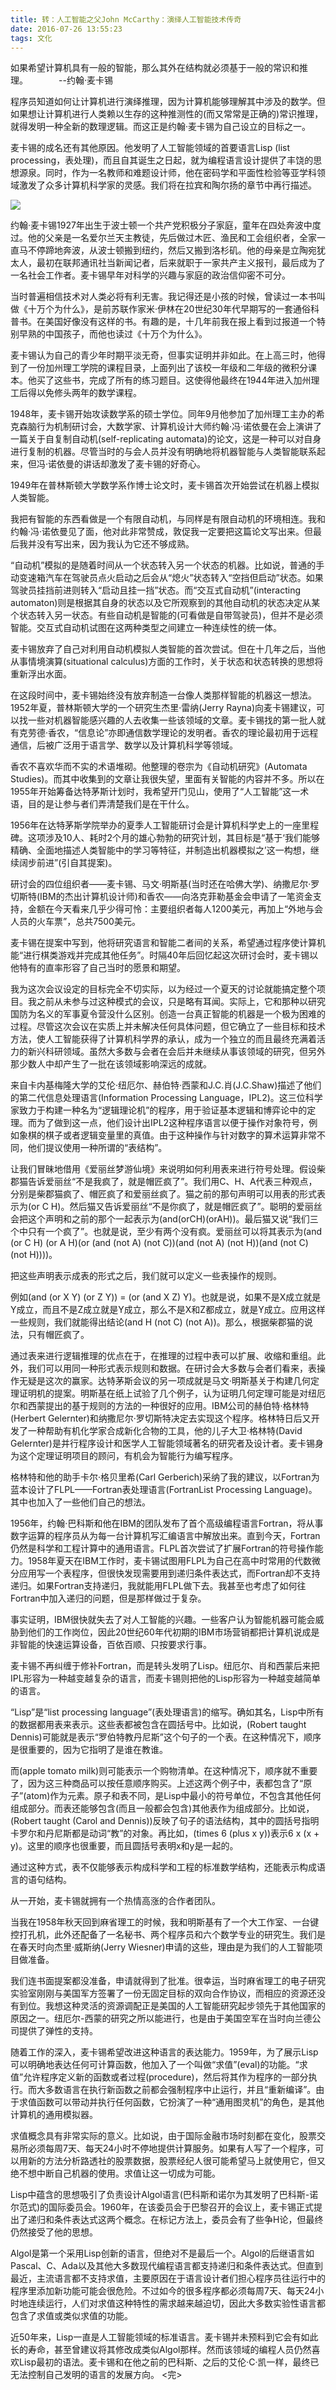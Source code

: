 ```yaml
---
title: 转：人工智能之父John McCarthy：演绎人工智能技术传奇
date: 2016-07-26 13:55:23
tags: 文化
---
```

如果希望计算机具有一般的智能，那么其外在结构就必须基于一般的常识和推理。　　　　--约翰·麦卡锡
<!-- more -->

程序员知道如何让计算机进行演绎推理，因为计算机能够理解其中涉及的数学。但如果想让计算机进行人类赖以生存的这种推测性的(而又常常是正确的)常识推理，就得发明一种全新的数理逻辑。而这正是约翰·麦卡锡为自己设立的目标之一。

麦卡锡的成名还有其他原因。他发明了人工智能领域的首要语言Lisp (list processing，表处理)，而且自其诞生之日起，就为编程语言设计提供了丰饶的思想源泉。同时，作为一名教师和难题设计师，他在密码学和平面性检验等亚学科领域激发了众多计算机科学家的灵感。我们将在拉宾和陶尔扬的章节中再行描述。

![](http://static.webhek.com/techug-res/uploads/2016/05/48-John-McCarthy-AP-560x420.jpg)

约翰·麦卡锡1927年出生于波士顿一个共产党积极分子家庭，童年在四处奔波中度过。他的父亲是一名爱尔兰天主教徒，先后做过木匠、渔民和工会组织者，全家一直马不停蹄地奔波，从波士顿搬到纽约，然后又搬到洛杉矶。他的母亲是立陶宛犹太人，最初在联邦通讯社当新闻记者，后来就职于一家共产主义报刊，最后成为了一名社会工作者。麦卡锡早年对科学的兴趣与家庭的政治信仰密不可分。

当时普遍相信技术对人类必将有利无害。我记得还是小孩的时候，曾读过一本书叫做《十万个为什么》，是前苏联作家米·伊林在20世纪30年代早期写的一套通俗科普书。在美国好像没有这样的书。有趣的是，十几年前我在报上看到过报道一个特别早熟的中国孩子，而他也读过《十万个为什么》。

麦卡锡认为自己的青少年时期平淡无奇，但事实证明并非如此。在上高三时，他得到了一份加州理工学院的课程目录，上面列出了该校一年级和二年级的微积分课本。他买了这些书，完成了所有的练习题目。这使得他最终在1944年进入加州理工后得以免修头两年的数学课程。

1948年，麦卡锡开始攻读数学系的硕士学位。同年9月他参加了加州理工主办的希克森脑行为机制研讨会，大数学家、计算机设计大师约翰·冯·诺依曼在会上演讲了一篇关于自复制自动机(self-replicating automata)的论文，这是一种可以对自身进行复制的机器。尽管当时的与会人员并没有明确地将机器智能与人类智能联系起来，但冯·诺依曼的讲话却激发了麦卡锡的好奇心。

1949年在普林斯顿大学数学系作博士论文时，麦卡锡首次开始尝试在机器上模拟人类智能。

我把有智能的东西看做是一个有限自动机，与同样是有限自动机的环境相连。我和约翰·冯·诺依曼见了面，他对此非常赞成，敦促我一定要把这篇论文写出来。但最后我并没有写出来，因为我认为它还不够成熟。

“自动机”模拟的是随着时间从一个状态转入另一个状态的机器。比如说，普通的手动变速箱汽车在驾驶员点火启动之后会从“熄火”状态转入“空挡但启动”状态。如果驾驶员挂挡前进则转入“启动且挂一挡”状态。而“交互式自动机”(interacting automaton)则是根据其自身的状态以及它所观察到的其他自动机的状态决定从某个状态转入另一状态。有些自动机是智能的(可看做是自带驾驶员)，但并不是必须智能。交互式自动机试图在这两种类型之间建立一种连续性的统一体。

麦卡锡放弃了自己对利用自动机模拟人类智能的首次尝试。但在十几年之后，当他从事情境演算(situational calculus)方面的工作时，关于状态和状态转换的思想将重新浮出水面。

在这段时间中，麦卡锡始终没有放弃制造一台像人类那样智能的机器这一想法。1952年夏，普林斯顿大学的一个研究生杰里·雷纳(Jerry Rayna)向麦卡锡建议，可以找一些对机器智能感兴趣的人去收集一些该领域的文章。麦卡锡找的第一批人就有克劳德·香农，“信息论”亦即通信数学理论的发明者。香农的理论最初用于远程通信，后被广泛用于语言学、数学以及计算机科学等领域。

香农不喜欢华而不实的术语堆砌。他整理的卷宗为《自动机研究》(Automata Studies)。而其中收集到的文章让我很失望，里面有关智能的内容并不多。所以在1955年开始筹备达特茅斯计划时，我希望开门见山，使用了“人工智能”这一术语，目的是让参与者们弄清楚我们是在干什么。

1956年在达特茅斯学院举办的夏季人工智能研讨会是计算机科学史上的一座里程碑。这项涉及10人、耗时2个月的雄心勃勃的研究计划，其目标是“基于‘我们能够精确、全面地描述人类智能中的学习等特征，并制造出机器模拟之’这一构想，继续阔步前进”(引自其提案)。

研讨会的四位组织者——麦卡锡、马文·明斯基(当时还在哈佛大学)、纳撒尼尔·罗切斯特(IBM的杰出计算机设计师)和香农——向洛克菲勒基金会申请了一笔资金支持，金额在今天看来几乎少得可怜：主要组织者每人1200美元，再加上“外地与会人员的火车票”，总共7500美元。

麦卡锡在提案中写到，他将研究语言和智能二者间的关系，希望通过程序使计算机能“进行棋类游戏并完成其他任务”。时隔40年后回忆起这次研讨会时，麦卡锡以他特有的直率形容了自己当时的愿景和期望。

我为这次会议设定的目标完全不切实际，以为经过一个夏天的讨论就能搞定整个项目。我之前从未参与过这种模式的会议，只是略有耳闻。实际上，它和那种以研究国防为名义的军事夏令营没什么区别。创造一台真正智能的机器是一个极为困难的过程。尽管这次会议在实质上并未解决任何具体问题，但它确立了一些目标和技术方法，使人工智能获得了计算机科学界的承认，成为一个独立的而且最终充满着活力的新兴科研领域。虽然大多数与会者在会后并未继续从事该领域的研究，但另外那少数人中却产生了一批在该领域影响深远的成就。

来自卡内基梅隆大学的艾伦·纽厄尔、赫伯特·西蒙和J.C.肖(J.C.Shaw)描述了他们的第二代信息处理语言(Information Processing Language，IPL2)。这三位科学家致力于构建一种名为“逻辑理论机”的程序，用于验证基本逻辑和博弈论中的定理。而为了做到这一点，他们设计出IPL2这种程序语言以便于操作对象符号，例如象棋的棋子或者逻辑变量里的真值。由于这种操作与针对数字的算术运算非常不同，他们提议使用一种所谓的“表结构”。

让我们冒昧地借用《爱丽丝梦游仙境》来说明如何利用表来进行符号处理。假设柴郡猫告诉爱丽丝“不是我疯了，就是帽匠疯了”。我们用C、H、A代表三种观点，分别是柴郡猫疯了、帽匠疯了和爱丽丝疯了。猫之前的那句声明可以用表的形式表示为(or C H)。然后猫又告诉爱丽丝“不是你疯了，就是帽匠疯了”。聪明的爱丽丝会把这个声明和之前的那个一起表示为(and(orCH)(orAH))。最后猫又说“我们三个中只有一个疯了”。也就是说，至少有两个没有疯。爱丽丝可以将其表示为(and (or C H) (or A H)(or (and (not A) (not C))(and (not A) (not H))(and (not C) (not H))))。

把这些声明表示成表的形式之后，我们就可以定义一些表操作的规则。

例如(and (or X Y) (or Z Y)) = (or (and X Z) Y)。也就是说，如果不是X成立就是Y成立，而且不是Z成立就是Y成立，那么不是X和Z都成立，就是Y成立。应用这样一些规则，我们就能得出结论(and H (not C) (not A))。那么，根据柴郡猫的说法，只有帽匠疯了。

通过表来进行逻辑推理的优点在于，在推理的过程中表可以扩展、收缩和重组。此外，我们可以用同一种形式表示规则和数据。在研讨会大多数与会者们看来，表操作无疑是这次的赢家。达特茅斯会议的另一项成就是马文·明斯基关于构建几何定理证明机的提案。明斯基在纸上试验了几个例子，认为证明几何定理可能是对纽厄尔和西蒙提出的基于规则的方法的一种很好的应用。IBM公司的赫伯特·格林特(Herbert Gelernter)和纳撒尼尔·罗切斯特决定去实现这个程序。格林特日后又开发了一种帮助有机化学家合成新化合物的工具，他的儿子大卫·格林特(David Gelernter)是并行程序设计和医学人工智能领域著名的研究者及设计者。麦卡锡身为这个定理证明项目的顾问，有机会为智能行为编写程序。

格林特和他的助手卡尔·格贝里希(Carl Gerberich)采纳了我的建议，以Fortran为蓝本设计了FLPL——Fortran表处理语言(FortranList Processing Language)。其中也加入了一些他们自己的想法。

1956年，约翰·巴科斯和他在IBM的团队发布了首个高级编程语言Fortran，将从事数字运算的程序员从为每一台计算机写汇编语言中解放出来。直到今天，Fortran仍然是科学和工程计算中的通用语言。FLPL首次尝试了扩展Fortran的符号操作能力。1958年夏天在IBM工作时，麦卡锡试图用FLPL为自己在高中时常用的代数微分应用写一个表程序，但很快发现需要用到递归条件表达式，而Fortran却不支持递归。如果Fortran支持递归，我就能用FLPL做下去。我甚至也考虑了如何往Fortran中加入递归的问题，但是那样做过于复杂。

事实证明，IBM很快就失去了对人工智能的兴趣。一些客户认为智能机器可能会威胁到他们的工作岗位，因此20世纪60年代初期的IBM市场营销都把计算机说成是非智能的快速运算设备，百依百顺、只按要求行事。

麦卡锡不再纠缠于修补Fortran，而是转头发明了Lisp。纽厄尔、肖和西蒙后来把IPL形容为一种越变越复杂的语言，而麦卡锡则把他的Lisp形容为一种越变越简单的语言。

“Lisp”是“list processing language”(表处理语言)的缩写。确如其名，Lisp中所有的数据都用表来表示。这些表都被包含在圆括号中。比如说，(Robert taught Dennis)可能就是表示“罗伯特教丹尼斯”这个句子的一个表。在这种情况下，顺序是很重要的，因为它指明了是谁在教谁。

而(apple tomato milk)则可能表示一个购物清单。在这种情况下，顺序就不重要了，因为这三种商品可以按任意顺序购买。上述这两个例子中，表都包含了“原子”(atom)作为元素。原子和表不同，是Lisp中最小的符号单位，不包含其他任何组成部分。而表还能够包含(而且一般都会包含)其他表作为组成部分。比如说，(Robert taught (Carol and Dennis))反映了句子的语法结构，其中的圆括号指明卡罗尔和丹尼斯都是动词“教”的对象。再比如，(times 6 (plus x y))表示6 x (x + y)。这里的顺序也很重要，而且圆括号表明x和y是一起的。

通过这种方式，表不仅能够表示构成科学和工程的标准数学结构，还能表示构成语言的语句结构。

从一开始，麦卡锡就拥有一个热情高涨的合作者团队。

当我在1958年秋天回到麻省理工的时候，我和明斯基有了一个大工作室、一台键控打孔机，此外还配备了一名秘书、两个程序员和六个数学专业的研究生。我们是在春天时向杰里·威斯纳(Jerry Wiesner)申请的这些，理由是为我们的人工智能项目做准备。

我们连书面提案都没准备，申请就得到了批准。很幸运，当时麻省理工的电子研究实验室刚刚与美国军方签署了一份无固定目标的双向合作协议，而相应的资源还没有到位。我想这种灵活的资源调配正是美国的人工智能研究起步领先于其他国家的原因之一。纽厄尔-西蒙的研究之所以能进行，也是由于美国空军在当时向兰德公司提供了弹性的支持。

随着工作的深入，麦卡锡希望改进这种语言的表达能力。1959年，为了展示Lisp可以明确地表达任何可计算函数，他加入了一个叫做“求值”(eval)的功能。“求值”允许程序定义新的函数或者过程(procedure)，然后将其作为程序的一部分执行。而大多数语言在执行新函数之前都会强制程序中止运行，并且“重新编译”。由于求值函数可以带动并执行任何函数，它扮演了一种“通用图灵机”的角色，是其他计算机的通用模拟器。

求值概念具有非常实际的意义。比如说，由于国际金融市场时刻都在变化，股票交易所必须每周7天、每天24小时不停地提供计算服务。如果有人写了一个程序，可以用新的方法分析路透社的股票数据，股票经纪人很可能希望马上就使用它，但又绝不想中断自己机器的使用。求值让这一切成为可能。

Lisp中蕴含的思想吸引了负责设计Algol语言(巴科斯和诺尔为其发明了巴科斯-诺尔范式)的国际委员会。1960年，在该委员会于巴黎召开的会议上，麦卡锡正式提出了递归和条件表达式这两个概念。在标记方法上，委员会有了些争H论，但最终仍然接受了他的思想。

Algol是第一个采用Lisp创新的语言，但绝对不是最后一个。Algol的后继语言如Pascal、C、Ada以及其他大多数现代编程语言都支持递归和条件表达式。但直到最近，主流语言都不支持求值，主要原因在于语言设计者们担心程序员往运行中的程序里添加新功能可能会很危险。不过如今的很多程序都必须每周7天、每天24小时地连续运行，人们对求值这种特性的需求越来越迫切，因此大多数实验性语言都包含了求值或类似求值的功能。

近50年来，Lisp一直是人工智能领域的标准语言。麦卡锡并未预料到它会有如此长的寿命，甚至曾建议将其修改成类似Algol那样。然而该领域的编程人员仍然喜欢Lisp最初的语法。麦卡锡和在他之前的巴科斯、之后的艾伦·C·凯一样，最终已无法控制自己发明的语言的发展方向。
<完>